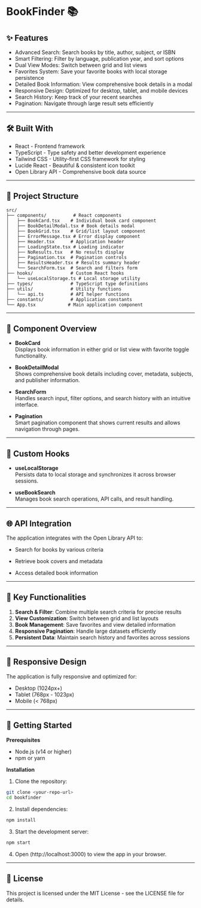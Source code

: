 ﻿# **BookFinder** 📚
 ## ✨ **Features**
- Advanced Search: Search books by title, author, subject, or ISBN
- Smart Filtering: Filter by language, publication year, and sort options
- Dual View Modes: Switch between grid and list views
- Favorites System: Save your favorite books with local storage persistence
- Detailed Book Information: View comprehensive book details in a modal
- Responsive Design: Optimized for desktop, tablet, and mobile devices
- Search History: Keep track of your recent searches
- Pagination: Navigate through large result sets efficiently

---
## 🛠️ **Built With**
- React - Frontend framework
- TypeScript - Type safety and better development experience
- Tailwind CSS - Utility-first CSS framework for styling
- Lucide React - Beautiful & consistent icon toolkit
- Open Library API - Comprehensive book data source

---
## 📁 **Project Structure**
```text
src/
├── components/          # React components
│   ├── BookCard.tsx    # Individual book card component
│   ├── BookDetailModal.tsx # Book details modal
│   ├── BookGrid.tsx    # Grid/list layout component
│   ├── ErrorMessage.tsx # Error display component
│   ├── Header.tsx      # Application header
│   ├── LoadingState.tsx # Loading indicator
│   ├── NoResults.tsx   # No results display
│   ├── Pagination.tsx  # Pagination controls
│   ├── ResultsHeader.tsx # Results summary header
│   └── SearchForm.tsx  # Search and filters form
├── hooks/              # Custom React hooks
│   └── useLocalStorage.ts # Local storage utility
├── types/              # TypeScript type definitions
├── utils/              # Utility functions
│   └── api.ts          # API helper functions
├── constants/          # Application constants
└── App.tsx            # Main application component
```
---
## 🎨 **Component Overview**

- **BookCard** <br>
Displays book information in either grid or list view with favorite toggle functionality.

- **BookDetailModal** <br>
Shows comprehensive book details including cover, metadata, subjects, and publisher information.

- **SearchForm** <br>
Handles search input, filter options, and search history with an intuitive interface.

- **Pagination** <br>
Smart pagination component that shows current results and allows navigation through pages.

---
## 🔧 **Custom Hooks**
- **useLocalStorage** <br>
Persists data to local storage and synchronizes it across browser sessions.

- **useBookSearch** <br>
Manages book search operations, API calls, and result handling.

---
## 🌐 **API Integration**
The application integrates with the Open Library API to:

- Search for books by various criteria

- Retrieve book covers and metadata

- Access detailed book information
---
## 🎯 **Key Functionalities**
1. **Search & Filter**: Combine multiple search criteria for precise results
2. **View Customization**: Switch between grid and list layouts
3. **Book Management**: Save favorites and view detailed information
4. **Responsive Pagination**: Handle large datasets efficiently
5. **Persistent Data**: Maintain search history and favorites across sessions
---
## 📱 Responsive Design
The application is fully responsive and optimized for:

- Desktop (1024px+)
- Tablet (768px - 1023px)
- Mobile (< 768px)

 ---
## 🚀 Getting Started
**Prerequisites**
- Node.js (v14 or higher)
- npm or yarn

**Installation**
1. Clone the repository:

```bash
git clone <your-repo-url>
cd bookfinder
```
2. Install dependencies:

```bash
npm install
```
3. Start the development server:
```bash
npm start
```
4. Open (http://localhost:3000) to view the app in your browser.
 ---
## 📄 License
This project is licensed under the MIT License - see the LICENSE file for details. 
